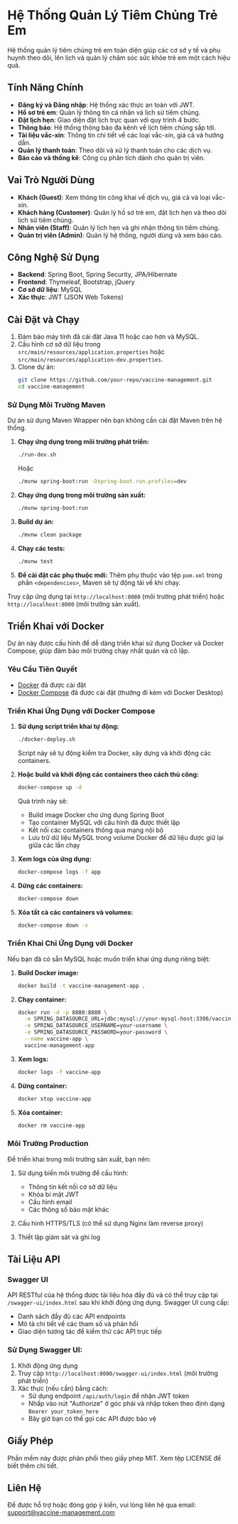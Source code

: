 # Hệ Thống Quản Lý Tiêm Chủng Trẻ Em

Hệ thống quản lý tiêm chủng trẻ em toàn diện giúp các cơ sở y tế và phụ huynh theo dõi, lên lịch và quản lý chăm sóc sức khỏe trẻ em một cách hiệu quả.

## Tính Năng Chính

- **Đăng ký và Đăng nhập**: Hệ thống xác thực an toàn với JWT.
- **Hồ sơ trẻ em**: Quản lý thông tin cá nhân và lịch sử tiêm chủng.
- **Đặt lịch hẹn**: Giao diện đặt lịch trực quan với quy trình 4 bước.
- **Thông báo**: Hệ thống thông báo đa kênh về lịch tiêm chủng sắp tới.
- **Tài liệu vắc-xin**: Thông tin chi tiết về các loại vắc-xin, giá cả và hướng dẫn.
- **Quản lý thanh toán**: Theo dõi và xử lý thanh toán cho các dịch vụ.
- **Báo cáo và thống kê**: Công cụ phân tích dành cho quản trị viên.

## Vai Trò Người Dùng

- **Khách (Guest)**: Xem thông tin công khai về dịch vụ, giá cả và loại vắc-xin.
- **Khách hàng (Customer)**: Quản lý hồ sơ trẻ em, đặt lịch hẹn và theo dõi lịch sử tiêm chủng.
- **Nhân viên (Staff)**: Quản lý lịch hẹn và ghi nhận thông tin tiêm chủng.
- **Quản trị viên (Admin)**: Quản lý hệ thống, người dùng và xem báo cáo.

## Công Nghệ Sử Dụng

- **Backend**: Spring Boot, Spring Security, JPA/Hibernate
- **Frontend**: Thymeleaf, Bootstrap, jQuery
- **Cơ sở dữ liệu**: MySQL
- **Xác thực**: JWT (JSON Web Tokens)

## Cài Đặt và Chạy

1. Đảm bảo máy tính đã cài đặt Java 11 hoặc cao hơn và MySQL.
2. Cấu hình cơ sở dữ liệu trong `src/main/resources/application.properties` hoặc `src/main/resources/application-dev.properties`.
3. Clone dự án:
   ```bash
   git clone https://github.com/your-repo/vaccine-management.git
   cd vaccine-management
   ```

### Sử Dụng Môi Trường Maven

Dự án sử dụng Maven Wrapper nên bạn không cần cài đặt Maven trên hệ thống.

1. **Chạy ứng dụng trong môi trường phát triển:**
   ```bash
   ./run-dev.sh
   ```
   Hoặc
   ```bash
   ./mvnw spring-boot:run -Dspring-boot.run.profiles=dev
   ```

2. **Chạy ứng dụng trong môi trường sản xuất:**
   ```bash
   ./mvnw spring-boot:run
   ```

3. **Build dự án:**
   ```bash
   ./mvnw clean package
   ```

4. **Chạy các tests:**
   ```bash
   ./mvnw test
   ```

5. **Để cài đặt các phụ thuộc mới:**
   Thêm phụ thuộc vào tệp `pom.xml` trong phần `<dependencies>`, Maven sẽ tự động tải về khi chạy.

Truy cập ứng dụng tại `http://localhost:8080` (môi trường phát triển) hoặc `http://localhost:8000` (môi trường sản xuất).

## Triển Khai với Docker

Dự án này được cấu hình để dễ dàng triển khai sử dụng Docker và Docker Compose, giúp đảm bảo môi trường chạy nhất quán và cô lập.

### Yêu Cầu Tiên Quyết

- [Docker](https://docs.docker.com/get-docker/) đã được cài đặt
- [Docker Compose](https://docs.docker.com/compose/install/) đã được cài đặt (thường đi kèm với Docker Desktop)

### Triển Khai Ứng Dụng với Docker Compose

1. **Sử dụng script triển khai tự động:**
   ```bash
   ./docker-deploy.sh
   ```
   Script này sẽ tự động kiểm tra Docker, xây dựng và khởi động các containers.

2. **Hoặc build và khởi động các containers theo cách thủ công:**
   ```bash
   docker-compose up -d
   ```
   
   Quá trình này sẽ:
   - Build image Docker cho ứng dụng Spring Boot
   - Tạo container MySQL với cấu hình đã được thiết lập
   - Kết nối các containers thông qua mạng nội bộ
   - Lưu trữ dữ liệu MySQL trong volume Docker để dữ liệu được giữ lại giữa các lần chạy

3. **Xem logs của ứng dụng:**
   ```bash
   docker-compose logs -f app
   ```

4. **Dừng các containers:**
   ```bash
   docker-compose down
   ```

5. **Xóa tất cả các containers và volumes:**
   ```bash
   docker-compose down -v
   ```

### Triển Khai Chỉ Ứng Dụng với Docker

Nếu bạn đã có sẵn MySQL hoặc muốn triển khai ứng dụng riêng biệt:

1. **Build Docker image:**
   ```bash
   docker build -t vaccine-management-app .
   ```

2. **Chạy container:**
   ```bash
   docker run -d -p 8080:8080 \
     -e SPRING_DATASOURCE_URL=jdbc:mysql://your-mysql-host:3306/vaccine_management \
     -e SPRING_DATASOURCE_USERNAME=your-username \
     -e SPRING_DATASOURCE_PASSWORD=your-password \
     --name vaccine-app \
     vaccine-management-app
   ```

3. **Xem logs:**
   ```bash
   docker logs -f vaccine-app
   ```

4. **Dừng container:**
   ```bash
   docker stop vaccine-app
   ```

5. **Xóa container:**
   ```bash
   docker rm vaccine-app
   ```

### Môi Trường Production

Để triển khai trong môi trường sản xuất, bạn nên:

1. Sử dụng biến môi trường để cấu hình:
   - Thông tin kết nối cơ sở dữ liệu
   - Khóa bí mật JWT
   - Cấu hình email
   - Các thông số bảo mật khác

2. Cấu hình HTTPS/TLS (có thể sử dụng Nginx làm reverse proxy)

3. Thiết lập giám sát và ghi log

## Tài Liệu API

### Swagger UI

API RESTful của hệ thống được tài liệu hóa đầy đủ và có thể truy cập tại `/swagger-ui/index.html` sau khi khởi động ứng dụng. Swagger UI cung cấp:

- Danh sách đầy đủ các API endpoints
- Mô tả chi tiết về các tham số và phản hồi
- Giao diện tương tác để kiểm thử các API trực tiếp

### Sử Dụng Swagger UI:

1. Khởi động ứng dụng
2. Truy cập `http://localhost:8080/swagger-ui/index.html` (môi trường phát triển)
3. Xác thực (nếu cần) bằng cách:
   - Sử dụng endpoint `/api/auth/login` để nhận JWT token
   - Nhấp vào nút "Authorize" ở góc phải và nhập token theo định dạng `Bearer your_token_here`
   - Bây giờ bạn có thể gọi các API được bảo vệ

## Giấy Phép

Phần mềm này được phân phối theo giấy phép MIT. Xem tệp LICENSE để biết thêm chi tiết.

## Liên Hệ

Để được hỗ trợ hoặc đóng góp ý kiến, vui lòng liên hệ qua email: support@vaccine-management.com